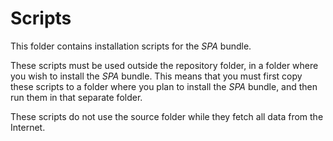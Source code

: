 # Scripts

This folder contains installation scripts for the _SPA_ bundle.

These scripts must be used outside the repository folder, in a folder where 
you wish to install the _SPA_ bundle. This means that you must first copy these 
scripts to a folder where you plan to install the _SPA_ bundle, and then run them 
in that separate folder. 

These scripts do not use the source folder while they fetch all data from the 
Internet.
